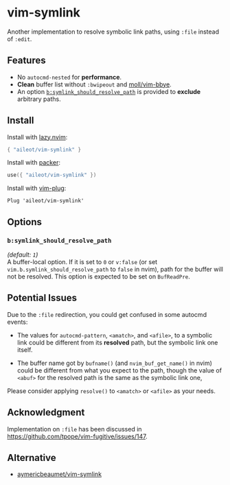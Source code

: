 # vim-symlink

Another implementation to resolve symbolic link paths,
using `:file` instead of `:edit`.

## Features

- No `autocmd-nested` for **performance**.
- **Clean** buffer list without `:bwipeout`
  and [moll/vim-bbye](https://github.com/moll/vim-bbye).
- An option
  [`b:symlink_should_resolve_path`](#bsymlink_should_resolve_path)
  is provided to **exclude** arbitrary paths.

## Install

Install with [lazy.nvim](https://github.com/folke/lazy.nvim):

```lua
{ "aileot/vim-symlink" }
```

Install with [packer](https://github.com/wbthomason/packer.nvim):

```lua
use({ "aileot/vim-symlink" })
```

Install with [vim-plug](https://github.com/junegunn/vim-plug):

```vim
Plug 'aileot/vim-symlink'
```

## Options

### `b:symlink_should_resolve_path`

_(default: `1`)_\
A buffer-local option.
If it is set to `0` or `v:false`
(or set `vim.b.symlink_should_resolve_path` to `false` in nvim),
path for the buffer will not be resolved.
This option is expected to be set on `BufReadPre`.

## Potential Issues

Due to the `:file` redirection, you could get confused in some autocmd events:

- The values for `autocmd-pattern`, `<amatch>`, and `<afile>`,
  to a symbolic link could be different from its **resolved** path,
  but the symbolic link one itself.

- The buffer name got by `bufname()` (and `nvim_buf_get_name()` in nvim)
  could be different from what you expect to the path,
  though the value of `<abuf>` for the resolved path
  is the same as the symbolic link one,

Please consider applying `resolve()` to `<amatch>` or `<afile>` as your needs.

## Acknowledgment

Implementation on `:file` has been discussed in
<https://github.com/tpope/vim-fugitive/issues/147>.

## Alternative

- [aymericbeaumet/vim-symlink](https://github.com/aymericbeaumet/vim-symlink)
